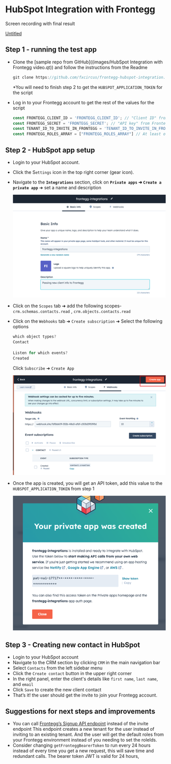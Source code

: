 # HubSpot Integration with Frontegg

Screen recording with final result

[Untitled](HubSpot%20Integration%20with%20Frontegg%20758fb9e9cdc34e57963ba9bb5ac08ce4/Untitled.qt)

## Step 1 - running the test app

- Clone the [sample repo from GitHub]((images/HubSpot Integration with Frontegg video.qt)) and follow the instructions from the Readme
    
    ```jsx
    git clone https://github.com/fxcircus/frontegg-hubspot-integration.git
    ```
    
    *You will need to finish step 2 to get the `HUBSPOT_APPLICATION_TOKEN` for the script
    
- Log in to your Frontegg account to get the rest of the values for the script
    
    ```jsx
    const FRONTEGG_CLIENT_ID = 'FRONTEGG_CLIENT_ID'; // "Client ID" from Frontegg Portal ➜ [ENVIRONMENT] ➜ Env Settings page
    const FRONTEGG_SECRET = 'FRONTEGG_SECRET'; // "API key" from Frontegg Portal ➜ [ENVIRONMENT] ➜ Env Settings page
    const TENANT_ID_TO_INVITE_IN_FRONTEGG = 'TENANT_ID_TO_INVITE_IN_FRONTEGG'; // The account to invite to in Frontegg
    const FRONTEGG_ROLES_ARRAY = ["FRONTEGG_ROLES_ARRAY"] // At least one roleId from Frontegg Portal ➜ [ENVIRONMENT] ➜ Entitlements ➜ Roles
    ```
    

## Step 2 - HubSpot app setup

- Login to your HubSpot account.
- Click the S`ettings` icon in the top right corner (gear icon).
- Navigate to the **`Integrations`** section, click on **`Private apps` ➜ `Create a private app`** ➜ set a name and description
    
    ![HubSpot Integration 1](images/HubSpot_Integration_1.png)
    
- Click on the `Scopes` tab ➜ add the following scopes-
  `crm.schemas.contacts.read` , `crm.objects.contacts.read`
- Click on the `Webhooks` tab ➜ `Create subscription` ➜ Select the following options
    
    ```jsx
    which object types?
    Contact
    
    Listen for which events?
    Created 
    ```
    
    Click `Subscribe` ➜ `Create App`
    
    ![HubSpot Integration 2](images/HubSpot_Integration_2.png)
    
- Once the app is created, you will get an API token, add this value to the `HUBSPOT_APPLICATION_TOKEN` from step 1
    
    ![HubSpot Integration 3](images/HubSpot_Integration_3.png)
    

## Step 3 - Creating new contact in HubSpot

- Login to your HubSpot account
- Navigate to the CRM section by clicking `CRM` in the main navigation bar
- Select `Contacts` from the left sidebar menu
- Click the `Create contact` button in the upper right corner
- In the right panel, enter the client's details like `first name`, `last name`, and `email`
- Click `Save` to create the new client contact
- That’s it! the user should get the invite to join your Frontegg account.

## Suggestions for next steps and improvements

- You can call [Frontegg’s Signup API endpoint](https://docs.frontegg.com/reference/userscontrollerv1_signupuser) instead of the invite endpoint
This endpoint creates a new tenant for the user instead of inviting to an existing tenant. And the user will get the default roles from your Frontegg environment instead of you needing to set the roleIds.
- Consider changing `getFronteggBearerToken` to run every 24 hours instead of every time you get a new request, this will save time and redundant calls. The bearer token JWT is valid for 24 hours,
